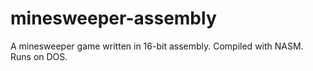 # minesweeper-assembly
A minesweeper game written in 16-bit assembly. Compiled with NASM. Runs on DOS.
